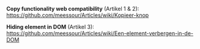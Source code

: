 **Copy functionality web compatibility** (Artikel 1 & 2): https://github.com/meessour/Articles/wiki/Kopieer-knop

**Hiding element in DOM** (Artikel 3): https://github.com/meessour/Articles/wiki/Een-element-verbergen-in-de-DOM

